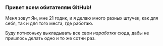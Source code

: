 ### Привет всем обитателям GitHub!

Меня зовут Ян, мне 21 годик, и я делаю много разных штучек, как для себя, так и для того места, где работаю.

Буду потихоньку выкладывать все свои *наработки* сюда, дабы не пришлось делать одно и то же сотни раз.
